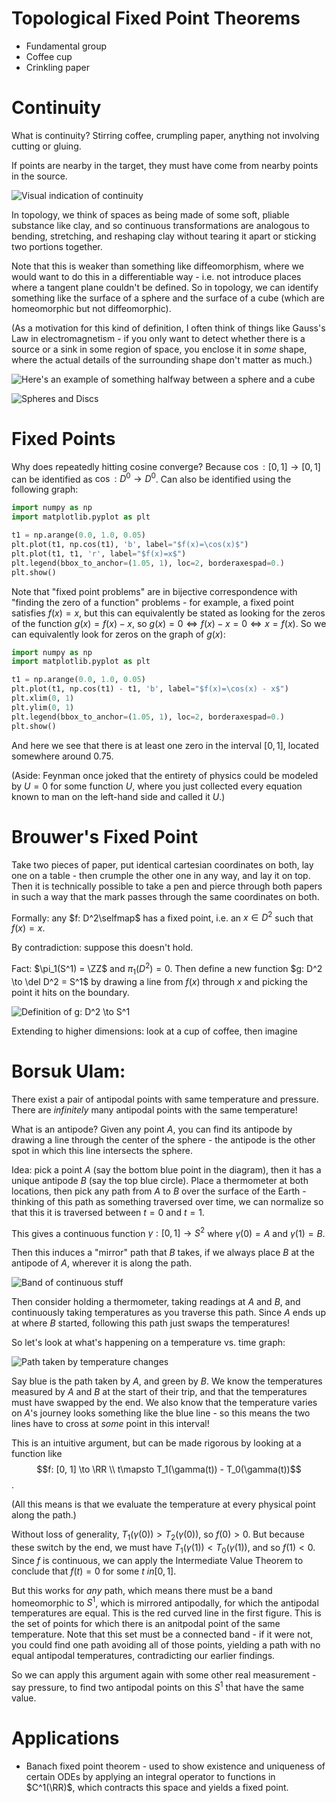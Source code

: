 # Topological Fixed Point Theorems

- Fundamental group
- Coffee cup
- Crinkling paper

# Continuity
What is continuity? Stirring coffee, crumpling paper, anything not involving cutting or gluing.

If points are nearby in the target, they must have come from nearby points in the source.

![Visual indication of continuity](assets/TopologicalFixedPointTheorems-fa1fa.png)

In topology, we think of spaces as being made of some soft, pliable substance like clay, and so continuous transformations are analogous to bending, stretching, and reshaping clay without tearing it apart or sticking two portions together.

Note that this is weaker than something like diffeomorphism, where we would want to do this in a differentiable way - i.e. not introduce places where a tangent plane couldn't be defined. So in topology, we can identify something like the surface of a sphere and the surface of a cube (which are homeomorphic but not diffeomorphic).

(As a motivation for this kind of definition, I often think of things like Gauss's Law in electromagnetism - if you only want to detect whether there is a source or a sink in some region of space, you enclose it in _some_ shape, where the actual details of the surrounding shape don't matter as much.)

![Here's an example of something halfway between a sphere and a cube](assets/TopologicalFixedPointTheorems-045d7.png)



![Spheres and Discs](assets/TopologicalFixedPointTheorems-55c1f.png)

# Fixed Points

Why does repeatedly hitting cosine converge? Because $\cos: [0, 1] \to [0, 1]$ can be identified as $\cos: D^0 \to D^0$. Can also be identified using the following graph:

```python {cmd=true, matplotlib=true}
import numpy as np
import matplotlib.pyplot as plt

t1 = np.arange(0.0, 1.0, 0.05)
plt.plot(t1, np.cos(t1), 'b', label="$f(x)=\cos(x)$")
plt.plot(t1, t1, 'r', label="$f(x)=x$")
plt.legend(bbox_to_anchor=(1.05, 1), loc=2, borderaxespad=0.)
plt.show()
```


Note that "fixed point problems" are in bijective correspondence with "finding the zero of a function" problems - for example, a fixed point satisfies $f(x) = x$, but this can equivalently be stated as looking for the zeros of the function $g(x) = f(x) - x$, so $g(x) = 0 \iff f(x) -x = 0 \iff x = f(x)$. So we can equivalently look for zeros on the graph of $g(x)$:

```python {cmd=true matplotlib=true}
import numpy as np
import matplotlib.pyplot as plt

t1 = np.arange(0.0, 1.0, 0.05)
plt.plot(t1, np.cos(t1) - t1, 'b', label="$f(x)=\cos(x) - x$")
plt.xlim(0, 1)
plt.ylim(0, 1)
plt.legend(bbox_to_anchor=(1.05, 1), loc=2, borderaxespad=0.)
plt.show()
```
And here we see that there is at least one zero in the interval $[0,1]$, located somewhere around $0.75$.

(Aside: Feynman once joked that the entirety of physics could be modeled by $U = 0$ for some function $U$, where you just collected every equation known to man on the left-hand side and called it $U$.)


# Brouwer's Fixed Point
Take two pieces of paper, put identical cartesian coordinates on both, lay one on a table - then crumple the other one in any way, and lay it on top. Then it is technically possible to take a pen and pierce through both papers in such a way that the mark passes through the same coordinates on both.

Formally: any $f: D^2\selfmap$ has a fixed point, i.e. an $x\in D^2$ such that $f(x) = x$.

By contradiction: suppose this doesn't hold.

Fact: $\pi_1(S^1) = \ZZ$ and $\pi_1(D^2) = 0$. Then define a new function $g: D^2 \to \del D^2 = S^1$ by drawing a line from $f(x)$ through $x$ and picking the point it hits on the boundary.

![Definition of $g: D^2 \to S^1$](assets/TopologicalFixedPointTheorems-7bba3.png)

Extending to higher dimensions: look at a cup of coffee, then imagine


# Borsuk Ulam:

There exist a pair of antipodal points with same temperature and pressure. There are _infinitely_ many antipodal points with the same temperature!

What is an antipode? Given any point $A$, you can find its antipode by drawing a line through the center of the sphere - the antipode is the other spot in which this line intersects the sphere.

Idea: pick a point $A$ (say the bottom blue point in the diagram), then it has a unique antipode $B$ (say the top blue circle). Place a thermometer at both locations, then pick any path from $A$ to $B$ over the surface of the Earth - thinking of this path as something traversed over time, we can normalize so that this it is traversed between $t=0$ and $t=1$.

This gives a continuous function $\gamma: [0, 1] \to S^2$ where $\gamma(0) = A$ and $\gamma(1) = B$.

Then this induces a "mirror" path that $B$ takes, if we always place $B$ at the antipode of $A$, wherever it is along the path.

![Band of continuous stuff](assets/TopologicalFixedPointTheorems-b44b2.png)

Then consider holding a thermometer, taking readings at $A$ and $B$, and continuously taking temperatures as you traverse this path. Since $A$ ends up at where $B$ started, following this path just swaps the temperatures!

So let's look at what's happening on a temperature vs. time graph:

![Path taken by temperature changes](assets/TopologicalFixedPointTheorems-e539d.png)

Say blue is the path taken by $A$, and green by $B$. We know the temperatures measured by $A$ and $B$ at the start of their trip, and that the temperatures must have swapped by the end. We also know that the temperature varies on $A$'s journey looks something like the blue line - so this means the two lines have to cross at _some_ point in this interval!

This is an intuitive argument, but can be made rigorous by looking at a function like
$$f: [0, 1] \to \RR \\ t\mapsto  T_1(\gamma(t)) - T_0(\gamma(t))$$.

(All this means is that we evaluate the temperature at every physical point along the path.)

Without loss of generality, $T_1(\gamma(0)) > T_2(\gamma(0))$, so $f(0) > 0$. But because these switch by the end, we must have $T_1(\gamma(1)) < T_0(\gamma(1))$, and so $f(1) < 0$. Since $f$ is continuous, we can apply the Intermediate Value Theorem to conclude that $f(t) = 0$ for some $t\ in [0,1]$.

But this works for _any_ path, which means there must be a band homeomorphic to $S^1$, which is mirrored antipodally, for which the antipodal temperatures are equal. This is the red curved line in the first figure. This is the set of points for which there is an anitpodal point of the same temperature. Note that this set must be a connected band - if it were not, you could find one path avoiding all of those points, yielding a path with no equal antipodal temperatures, contradicting our earlier findings.

So we can apply this argument again with some other real measurement - say pressure, to find two antipodal points on this $S^1$ that have the same value.


# Applications

- Banach fixed point theorem - used to show existence and uniqueness of certain ODEs by applying an integral operator to functions in $C^1(\RR)$, which contracts this space and yields a fixed point.
